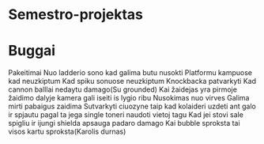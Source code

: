 # Semestro-projektas

# Buggai

Pakeitimai
Nuo ladderio sono kad galima butu nusokti
Platformu kampuose kad neuzkiptum
Kad spiku sonuose neuzkiptum
Knockbacka patvarkyti
Kad cannon balllai nedaytu damago(Su grounded)
Kai žaidejas yra pirmoje žaidimo dalyje kamera gali iseiti is lygio ribu
Nusokimas nuo virves
Galima mirti pabaigus zaidima
Sutvarkyti ciuozyne taip kad kolaideri uzdeti ant galo ir spjautu pagal ta jega
single toneri naudoti vietoj tagu
Kad jei stovi sale spigliu ir ijungi shielda apsauga padaro damago
Kai bubble sproksta tai visos kartu sproksta(Karolis durnas)
